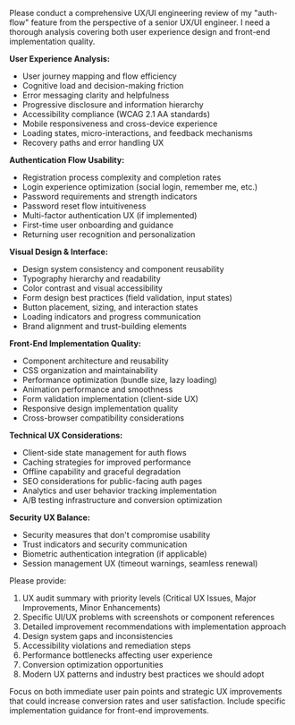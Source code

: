 Please conduct a comprehensive UX/UI engineering review of my "auth-flow" feature from the perspective of a senior UX/UI engineer. I need a thorough analysis covering both user experience design and front-end implementation quality.

**User Experience Analysis:**
- User journey mapping and flow efficiency
- Cognitive load and decision-making friction
- Error messaging clarity and helpfulness
- Progressive disclosure and information hierarchy
- Accessibility compliance (WCAG 2.1 AA standards)
- Mobile responsiveness and cross-device experience
- Loading states, micro-interactions, and feedback mechanisms
- Recovery paths and error handling UX

**Authentication Flow Usability:**
- Registration process complexity and completion rates
- Login experience optimization (social login, remember me, etc.)
- Password requirements and strength indicators
- Password reset flow intuitiveness
- Multi-factor authentication UX (if implemented)
- First-time user onboarding and guidance
- Returning user recognition and personalization

**Visual Design & Interface:**
- Design system consistency and component reusability
- Typography hierarchy and readability
- Color contrast and visual accessibility
- Form design best practices (field validation, input states)
- Button placement, sizing, and interaction states
- Loading indicators and progress communication
- Brand alignment and trust-building elements

**Front-End Implementation Quality:**
- Component architecture and reusability
- CSS organization and maintainability
- Performance optimization (bundle size, lazy loading)
- Animation performance and smoothness
- Form validation implementation (client-side UX)
- Responsive design implementation quality
- Cross-browser compatibility considerations

**Technical UX Considerations:**
- Client-side state management for auth flows
- Caching strategies for improved performance
- Offline capability and graceful degradation
- SEO considerations for public-facing auth pages
- Analytics and user behavior tracking implementation
- A/B testing infrastructure and conversion optimization

**Security UX Balance:**
- Security measures that don't compromise usability
- Trust indicators and security communication
- Biometric authentication integration (if applicable)
- Session management UX (timeout warnings, seamless renewal)

Please provide:
1. UX audit summary with priority levels (Critical UX Issues, Major Improvements, Minor Enhancements)
2. Specific UI/UX problems with screenshots or component references
3. Detailed improvement recommendations with implementation approach
4. Design system gaps and inconsistencies
5. Accessibility violations and remediation steps
6. Performance bottlenecks affecting user experience
7. Conversion optimization opportunities
8. Modern UX patterns and industry best practices we should adopt

Focus on both immediate user pain points and strategic UX improvements that could increase conversion rates and user satisfaction. Include specific implementation guidance for front-end improvements.